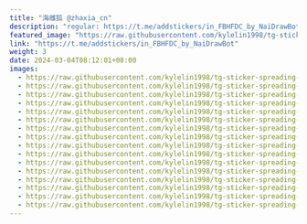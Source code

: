 ```yaml
---
title: "海雌狐 @zhaxia_cn"
description: "regular: https://t.me/addstickers/in_FBHFDC_by_NaiDrawBot"
featured_image: "https://raw.githubusercontent.com/kylelin1998/tg-sticker-spreading-worldwide-images/main/img/2b14bc07-3208-4c64-998d-10e452cdd82f.jpg"
link: "https://t.me/addstickers/in_FBHFDC_by_NaiDrawBot"
weight: 3
date: 2024-03-04T08:12:01+08:00
images:
  - https://raw.githubusercontent.com/kylelin1998/tg-sticker-spreading-worldwide-images/main/img/2b14bc07-3208-4c64-998d-10e452cdd82f.jpg
  - https://raw.githubusercontent.com/kylelin1998/tg-sticker-spreading-worldwide-images/main/img/c364bb35-f7ff-428f-97f0-e886c55a791d.jpg
  - https://raw.githubusercontent.com/kylelin1998/tg-sticker-spreading-worldwide-images/main/img/985d3e81-1ff7-487e-847f-c65a271ed90e.jpg
  - https://raw.githubusercontent.com/kylelin1998/tg-sticker-spreading-worldwide-images/main/img/b961e03f-faf9-42ac-b35e-8e8c59576ff1.jpg
  - https://raw.githubusercontent.com/kylelin1998/tg-sticker-spreading-worldwide-images/main/img/1a825014-ac8e-4954-9043-24c0d7901f77.jpg
  - https://raw.githubusercontent.com/kylelin1998/tg-sticker-spreading-worldwide-images/main/img/5bef654e-548a-4bf1-830a-06a01b5d7a8d.jpg
  - https://raw.githubusercontent.com/kylelin1998/tg-sticker-spreading-worldwide-images/main/img/03be657d-5dc3-4702-91cf-b02ada4ec26b.jpg
  - https://raw.githubusercontent.com/kylelin1998/tg-sticker-spreading-worldwide-images/main/img/363be0d8-1259-44ff-80e2-2b619e37b54d.jpg
  - https://raw.githubusercontent.com/kylelin1998/tg-sticker-spreading-worldwide-images/main/img/e07159b0-2309-4d4b-b7d6-7827035ed9a3.jpg
  - https://raw.githubusercontent.com/kylelin1998/tg-sticker-spreading-worldwide-images/main/img/279c5db9-e759-4385-b2a7-75fe1a71ec67.jpg
  - https://raw.githubusercontent.com/kylelin1998/tg-sticker-spreading-worldwide-images/main/img/2874273d-c104-4b38-9ce6-c967ebf3dbc4.jpg
  - https://raw.githubusercontent.com/kylelin1998/tg-sticker-spreading-worldwide-images/main/img/74219a65-c096-4ddf-abcc-ba821a0953ab.jpg
  - https://raw.githubusercontent.com/kylelin1998/tg-sticker-spreading-worldwide-images/main/img/a3ab2afd-785a-43ec-88ba-4dee684e285c.jpg
  - https://raw.githubusercontent.com/kylelin1998/tg-sticker-spreading-worldwide-images/main/img/e676ec08-9d47-4fe2-9c02-c237d2e223ce.jpg
  - https://raw.githubusercontent.com/kylelin1998/tg-sticker-spreading-worldwide-images/main/img/c1e3bbaf-9700-4618-a79b-04803e4fb3a5.jpg
  - https://raw.githubusercontent.com/kylelin1998/tg-sticker-spreading-worldwide-images/main/img/557add6d-4308-4109-bb4e-98816571f861.jpg
---
```

